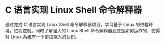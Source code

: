 # C 语言实现 Linux Shell 命令解释器

通过完成 C 语言实现 Linux Shell 命令解释器项目，学习基于 Linux 的进程环境，进程控制。同时了解强大的 Linux Shell 命令解释器到底是如何运作的，使得对 Linux 系统有一个更加深入的认识。